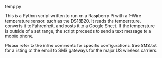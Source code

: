 temp.py

This is a Python script written to run on a Raspberry Pi with a 1-Wire temperature sensor, such as the DS18B20. It reads the temperature, converts it to Fahrenheit, and posts it to a Google Sheet. If the temperature is outside of a set range, the script proceeds to send a text message to  a mobile phone. 

Please refer to the inline comments for specific configurations. See SMS.txt for a listing of the email to SMS gateways for the major US wireless carriers. 
